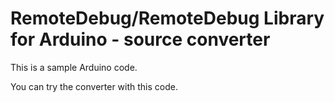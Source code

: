 # RemoteDebug/RemoteDebug Library for Arduino - source converter

This is a sample Arduino code.

You can try the converter with this code.